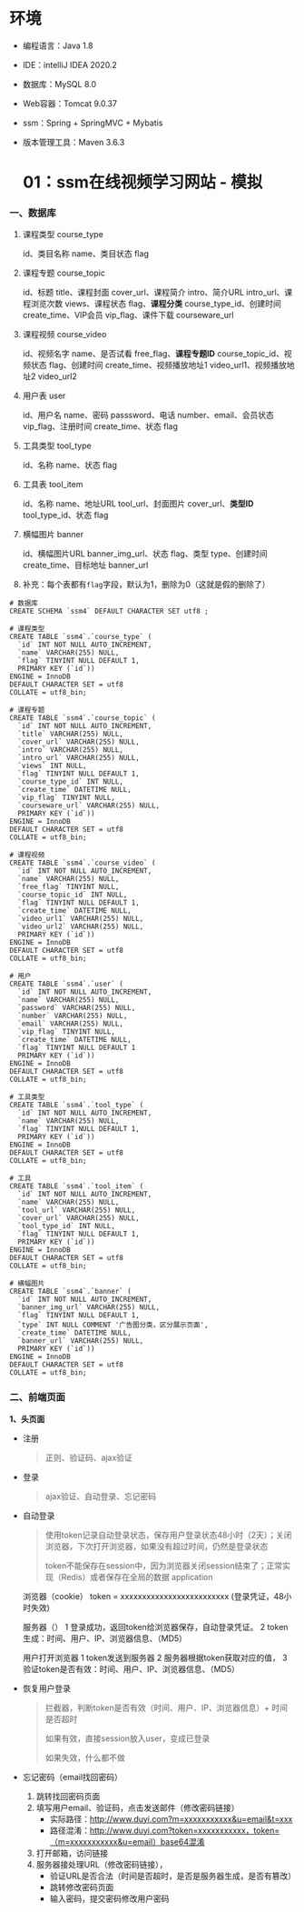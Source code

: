 # 环境

- 编程语言：Java 1.8
- IDE：intelliJ IDEA 2020.2
- 数据库：MySQL 8.0
- Web容器：Tomcat 9.0.37
- ssm：Spring + SpringMVC + Mybatis 
- 版本管理工具：Maven 3.6.3

  # 01：ssm在线视频学习网站 - 模拟

### 一、数据库

1. 课程类型 course_type

   id、类目名称 name、类目状态 flag

2. 课程专题 course_topic

   id、标题 title、课程封面 cover_url、课程简介 intro、简介URL intro_url、课程浏览次数 views、课程状态 flag、**课程分类** course_type_id、创建时间 create_time、VIP会员 vip_flag、课件下载 courseware_url

3. 课程视频 course_video

   id、视频名字 name、是否试看 free_flag、**课程专题ID** course_topic_id、视频状态 flag、创建时间 create_time、视频播放地址1 video_url1、视频播放地址2 video_url2

4. 用户表 user

   id、用户名 name、密码 passsword、电话 number、email、会员状态 vip_flag、注册时间  create_time、状态 flag

5. 工具类型 tool_type

   id、名称 name、状态 flag

6. 工具表 tool_item

   id、名称 name、地址URL tool_url、封面图片 cover_url、**类型ID** tool_type_id、状态 flag

7. 横幅图片 banner

   id、横幅图片URL banner_img_url、状态 flag、类型 type、创建时间 create_time、目标地址 banner_url
   
8. 补充：每个表都有`flag`字段，默认为1，删除为0（这就是假的删除了）

```mysql
# 数据库
CREATE SCHEMA `ssm4` DEFAULT CHARACTER SET utf8 ;

# 课程类型
CREATE TABLE `ssm4`.`course_type` (
  `id` INT NOT NULL AUTO_INCREMENT,
  `name` VARCHAR(255) NULL,
  `flag` TINYINT NULL DEFAULT 1,
  PRIMARY KEY (`id`))
ENGINE = InnoDB
DEFAULT CHARACTER SET = utf8
COLLATE = utf8_bin;

# 课程专题
CREATE TABLE `ssm4`.`course_topic` (
  `id` INT NOT NULL AUTO_INCREMENT,
  `title` VARCHAR(255) NULL,
  `cover_url` VARCHAR(255) NULL,
  `intro` VARCHAR(255) NULL,
  `intro_url` VARCHAR(255) NULL,
  `views` INT NULL,
  `flag` TINYINT NULL DEFAULT 1,
  `course_type_id` INT NULL,
  `create_time` DATETIME NULL,
  `vip_flag` TINYINT NULL,
  `courseware_url` VARCHAR(255) NULL,
  PRIMARY KEY (`id`))
ENGINE = InnoDB
DEFAULT CHARACTER SET = utf8
COLLATE = utf8_bin;

# 课程视频
CREATE TABLE `ssm4`.`course_video` (
  `id` INT NOT NULL AUTO_INCREMENT,
  `name` VARCHAR(255) NULL,
  `free_flag` TINYINT NULL,
  `course_topic_id` INT NULL,
  `flag` TINYINT NULL DEFAULT 1,
  `create_time` DATETIME NULL,
  `video_url1` VARCHAR(255) NULL,
  `video_url2` VARCHAR(255) NULL,
  PRIMARY KEY (`id`))
ENGINE = InnoDB
DEFAULT CHARACTER SET = utf8
COLLATE = utf8_bin;

# 用户
CREATE TABLE `ssm4`.`user` (
  `id` INT NOT NULL AUTO_INCREMENT,
  `name` VARCHAR(255) NULL,
  `password` VARCHAR(255) NULL,
  `number` VARCHAR(255) NULL,
  `email` VARCHAR(255) NULL,
  `vip_flag` TINYINT NULL,
  `create_time` DATETIME NULL,
  `flag` TINYINT NULL DEFAULT 1
  PRIMARY KEY (`id`))
ENGINE = InnoDB
DEFAULT CHARACTER SET = utf8
COLLATE = utf8_bin;

# 工具类型
CREATE TABLE `ssm4`.`tool_type` (
  `id` INT NOT NULL AUTO_INCREMENT,
  `name` VARCHAR(255) NULL,
  `flag` TINYINT NULL DEFAULT 1,
  PRIMARY KEY (`id`))
ENGINE = InnoDB
DEFAULT CHARACTER SET = utf8
COLLATE = utf8_bin;

# 工具
CREATE TABLE `ssm4`.`tool_item` (
  `id` INT NOT NULL AUTO_INCREMENT,
  `name` VARCHAR(255) NULL,
  `tool_url` VARCHAR(255) NULL,
  `cover_url` VARCHAR(255) NULL,
  `tool_type_id` INT NULL,
  `flag` TINYINT NULL DEFAULT 1,
  PRIMARY KEY (`id`))
ENGINE = InnoDB
DEFAULT CHARACTER SET = utf8
COLLATE = utf8_bin;

# 横幅图片
CREATE TABLE `ssm4`.`banner` (
  `id` INT NOT NULL AUTO_INCREMENT,
  `banner_img_url` VARCHAR(255) NULL,
  `flag` TINYINT NULL DEFAULT 1,
  `type` INT NULL COMMENT '广告图分类，区分展示页面',
  `create_time` DATETIME NULL,
  `banner_url` VARCHAR(255) NULL,
  PRIMARY KEY (`id`))
ENGINE = InnoDB
DEFAULT CHARACTER SET = utf8
COLLATE = utf8_bin;
```

### 二、前端页面

**1、头页面**

- 注册

  > 正则、验证码、ajax验证

- 登录

  > ajax验证、自动登录、忘记密码

- 自动登录

  > 使用token记录自动登录状态，保存用户登录状态48小时（2天）；关闭浏览器，下次打开浏览器，如果没有超过时间，仍然是登录状态
  >
  > token不能保存在session中，因为浏览器关闭session结束了；正常实现（Redis）或者保存在全局的数据 application
  
    浏览器（cookie）
    token = xxxxxxxxxxxxxxxxxxxxxxxxx (登录凭证，48小时失效)
  
    服务器（）
    1 登录成功，返回token给浏览器保存，自动登录凭证。
    2 token生成：时间、用户、IP、浏览器信息、（MD5）
  
    用户打开浏览器
    1 token发送到服务器
    2 服务器根据token获取对应的值，
    3 验证token是否有效：时间、用户、IP、浏览器信息、（MD5）

- 恢复用户登录

  > 拦截器，判断token是否有效（时间、用户、IP、浏览器信息）+ 时间是否超时
  >
  > 如果有效，直接session放入user，变成已登录
  >
  > 如果失效，什么都不做

- 忘记密码（email找回密码）

  1. 跳转找回密码页面
  2. 填写用户email、验证码，点击发送邮件（修改密码链接）
     - 实际路径：http://www.duyi.com?m=xxxxxxxxxxx&u=email&t=xxx
     - 路径混淆：http://www.duyi.com?token=xxxxxxxxxxx，token=（m=xxxxxxxxxxx&u=email）base64混淆
  3. 打开邮箱，访问链接
  4. 服务器接处理URL（修改密码链接），
     - 验证URL是否合法（时间是否超时，是否是服务器生成，是否有篡改）
     - 跳转修改密码页面
     - 输入密码，提交密码修改用户密码